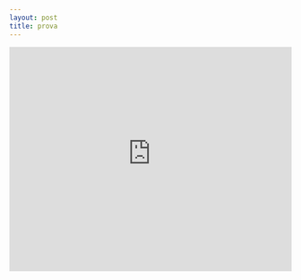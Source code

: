 ```yaml
---
layout: post
title: prova
---
```


 <iframe src="https://danieleparimbelli95.github.io/MVP.html" style="width: 100%; height: 400px; border: 0"></iframe>
